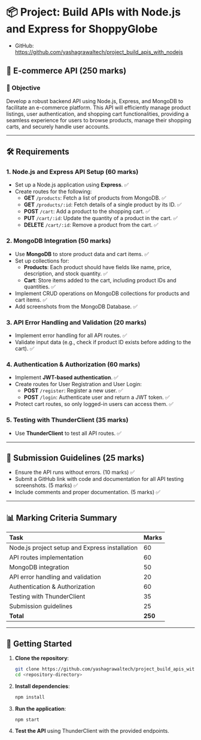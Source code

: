 # 📦 Project: Build APIs with Node.js and Express for ShoppyGlobe

- GitHub: https://github.com/yashagrawaltech/project_build_apis_with_nodejs

## 🛒 E-commerce API (250 marks)

### 🎯 Objective

Develop a robust backend API using Node.js, Express, and MongoDB to facilitate an e-commerce platform. This API will efficiently manage product listings, user authentication, and shopping cart functionalities, providing a seamless experience for users to browse products, manage their shopping carts, and securely handle user accounts.

---

## 🛠️ Requirements

### 1. Node.js and Express API Setup (60 marks)

-   Set up a Node.js application using **Express**. ✅
-   Create routes for the following:
    -   **GET** `/products`: Fetch a list of products from MongoDB. ✅
    -   **GET** `/products/:id`: Fetch details of a single product by its ID. ✅
    -   **POST** `/cart`: Add a product to the shopping cart. ✅
    -   **PUT** `/cart/:id`: Update the quantity of a product in the cart. ✅
    -   **DELETE** `/cart/:id`: Remove a product from the cart. ✅

### 2. MongoDB Integration (50 marks)

-   Use **MongoDB** to store product data and cart items. ✅
-   Set up collections for:
    -   **Products**: Each product should have fields like name, price, description, and stock quantity. ✅
    -   **Cart**: Store items added to the cart, including product IDs and quantities. ✅
-   Implement CRUD operations on MongoDB collections for products and cart items. ✅
-   Add screenshots from the MongoDB Database. ✅

### 3. API Error Handling and Validation (20 marks)

-   Implement error handling for all API routes. ✅
-   Validate input data (e.g., check if product ID exists before adding to the cart). ✅

### 4. Authentication & Authorization (60 marks)

-   Implement **JWT-based authentication**. ✅
-   Create routes for User Registration and User Login:
    -   **POST** `/register`: Register a new user. ✅
    -   **POST** `/login`: Authenticate user and return a JWT token. ✅
-   Protect cart routes, so only logged-in users can access them. ✅

### 5. Testing with ThunderClient (35 marks)

-   Use **ThunderClient** to test all API routes. ✅

---

## 📝 Submission Guidelines (25 marks)

-   Ensure the API runs without errors. (10 marks) ✅
-   Submit a GitHub link with code and documentation for all API testing screenshots. (5 marks) ✅
-   Include comments and proper documentation. (5 marks) ✅

---

## 📊 Marking Criteria Summary

| Task                                           | Marks   |
| :--------------------------------------------- | :------ |
| Node.js project setup and Express installation | 60      |
| API routes implementation                      | 60      |
| MongoDB integration                            | 50      |
| API error handling and validation              | 20      |
| Authentication & Authorization                 | 60      |
| Testing with ThunderClient                     | 35      |
| Submission guidelines                          | 25      |
| **Total**                                      | **250** |

---

## 🚀 Getting Started

1. **Clone the repository**:

    ```bash
    git clone https://github.com/yashagrawaltech/project_build_apis_with_nodejs.git
    cd <repository-directory>
    ```

2. **Install dependencies**:

    ```bash
    npm install
    ```

3. **Run the application**:

    ```bash
    npm start
    ```

4. **Test the API** using ThunderClient with the provided endpoints.

